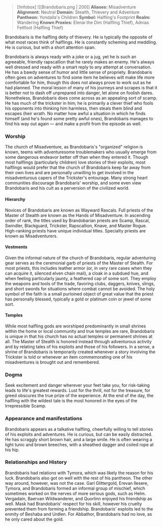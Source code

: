 > [!infobox]
> ![[Brandobaris.png | 200]]
>  **Aliases:** Misadventure
> **Alignment:** Neutral
> **Domain:** Stealth, Thievery and Adventure
> **Pantheon:** Yondalla's Children
> **Symbol:** Halfling's Footprint
> **Realm:** Wandering
> **Known Proxies:** Elenai the Dim (Halfling Thief), Adnias Feltfoot (Halfling Thief)

Brandobaris is the halfling deity of thievery. He is typically the opposite of what most races think of halflings. He is constantly scheming and meddling. He is curious, but with a short attention span.

Brandobaris is always ready with a joke or a jug, yet he is such an agreeable, friendly rapscallion that he rarely makes an enemy. He's always well dressed and ready with a smart reply to any attempt at conversation. He has a bawdy sense of humor and little sense of propriety. Brandobaris often goes on adventures to find some item he believes wilt make life more comfortable for him, though this does not always prove to work out as he had planned. The moral lesson of many of his journeys and scrapes is that it is better not to dash off unprepared into danger, let alone on foolish dares. Nonetheless, Brandobaris does come across as an appealing sort of scamp. He has much of the trickster in him; he is primarily a clever thief who fools his opponents into thinking him harmless, then steals them blind and escapes (heir wrath. No matter how awful a situation in which he finds himself (and he's found some pretty awful ones), Brandobaris manages to find his way out again — and make a profit from the episode as well.

### Worship
The church of Misadventure, as Brandobaris's "organized" religion is known, teems with adventuresome troublemakers who usually emerge from some dangerous endeavor better off than when they entered it. Though most halflings (particularly children) love stories of their exploits, most halflings would prefer that the church of Brandobaris keep far away from their own lives and are personally unwilling to get involved in the misadventurous capers of the Trickster's entourage. Many strong heart communities discourage Brandobaris' worship, and some even view Brandobaris and his cult as a perversion of the civilized world.

#### Hierarchy
Novices of Brandobaris are known as Wayward Rascals. Full priests of the Master of Stealth are known as the Hands of Misadventure. In ascending order of rank, the titles used by Brandobarian priests are Scamp, Rascal, Swindler, Blackguard, Trickster, Rapscallion, Knave, and Master Rogue. High-ranking priests have unique individual titles. Specialty priests are known as Misadventurers.

#### Vestments
Given the informal nature of the church of Brandobaris, regular adventuring gear serves as the ceremonial garb of priests of the Master of Stealth. For most priests, this includes leather armor (or, in very rare cases when they can acquire it, silenced elven chain mail), a cloak in a subdued hue, and when feeling particularly jaunty, a feathered cap of some sort. They employ the weapons and tools of the trade, favoring clubs, daggers, knives, slings, and short swords for situations where combat cannot be avoided. The holy symbol of the faith is a small purloined object of great value that the priest has personally blessed, typically a gold or platinum coin or jewel of some sort.

#### Temples
While most halfling gods are worshiped predominantly in small shrines within the home or local community and true temples are rare, Brandobaris is unique in that his church has no actual temples or permanent shrines at all. The Master of Stealth is honored instead through adventurous activity and by relating tales of his exploits and those of his followers. In a sense, a shrine of Brandobaris is temporarily created whenever a story involving the Trickster is told or whenever an item commemorating one of his misadventures is brought out and remembered.

### Dogma
Seek excitement and danger wherever your feet take you, for risk-taking leads to life's greatest rewards. Lust for the thrill, not for the treasure, for greed obscures the true prize of the experience. At the end of the day, the halfling with the wildest tale is the most honored in the eyes of the Irrepressible Scamp.

### Appearance and manifestations
Brandobaris appears as a talkative halfling, cheerfully willing to tell stories of his exploits and adventures. He is curious, but can be easily distracted. He has scraggly short brown hair, and a large smile. He is often wearing a light tunic and brown breeches, with a sheathed dagger and coiled rope at his hip.

### Relationships and History
Brandobaris had relations with Tymora, which was likely the reason for his luck. Brandobaris also got on well with the rest of his pantheon. The other way around, however, was not the case. Garl Glittergold, Erevan Ilesere, Tymora, and Brandobaris formed an informal group of mischief, which sometimes worked on the nerves of more serious gods, such as Helm. Vergadain, Baervan Wildwanderer, and Quorlinn enjoyed his friendship as well. Mask had Brandobaris' respect for his skill, however his cruelty prevented them from forming a friendship. Brandobaris' exploits led to the enmity of Beshaba and Urdlen. For Abbathor, Brandobaris had no love, as he only cared about the gold.